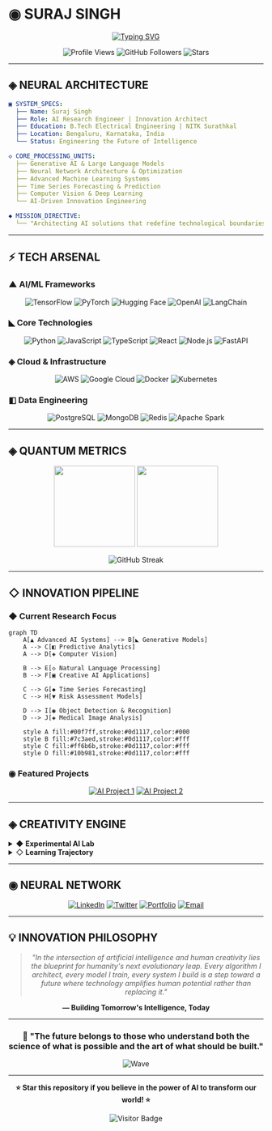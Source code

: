 # ◉ SURAJ SINGH

<div align="center">
  
[![Typing SVG](https://readme-typing-svg.demolab.com?font=JetBrains+Mono&weight=700&size=32&duration=2000&pause=800&color=00F7FF&background=0D111700&center=true&vCenter=true&multiline=true&repeat=true&width=900&height=150&lines=▲+AI+RESEARCH+ENGINEER;◆+INNOVATION+ARCHITECT;▼+FUTURE+TECH+PIONEER;◈+BUILDING+TOMORROW'S+AI)](https://git.io.typing-svg)

</div>

<div align="center">

![Profile Views](https://komarev.com/ghpvc/?username=surajsk2003&color=00f7ff&style=for-the-badge&label=NEURAL+CONNECTIONS)
![GitHub Followers](https://img.shields.io/github/followers/surajsk2003?color=7c3aed&style=for-the-badge&label=QUANTUM+NETWORK)
![Stars](https://img.shields.io/github/stars/surajsk2003?color=ff6b6b&style=for-the-badge&label=STELLAR+PROJECTS)

</div>

---

## ◈ **NEURAL ARCHITECTURE**

```yaml
▣ SYSTEM_SPECS:
  ├── Name: Suraj Singh
  ├── Role: AI Research Engineer | Innovation Architect  
  ├── Education: B.Tech Electrical Engineering | NITK Surathkal
  ├── Location: Bengaluru, Karnataka, India
  └── Status: Engineering the Future of Intelligence

◇ CORE_PROCESSING_UNITS:
  ├── Generative AI & Large Language Models
  ├── Neural Network Architecture & Optimization
  ├── Advanced Machine Learning Systems
  ├── Time Series Forecasting & Prediction
  ├── Computer Vision & Deep Learning
  └── AI-Driven Innovation Engineering

◆ MISSION_DIRECTIVE:
  └── "Architecting AI solutions that redefine technological boundaries"
```

---

## ⚡ **TECH ARSENAL**

### ▲ **AI/ML Frameworks**
<div align="center">

![TensorFlow](https://img.shields.io/badge/TensorFlow-FF6F00?style=for-the-badge&logo=tensorflow&logoColor=white)
![PyTorch](https://img.shields.io/badge/PyTorch-EE4C2C?style=for-the-badge&logo=pytorch&logoColor=white)
![Hugging Face](https://img.shields.io/badge/%F0%9F%A4%97%20Hugging%20Face-FFD21E?style=for-the-badge&logoColor=black)
![OpenAI](https://img.shields.io/badge/OpenAI-412991?style=for-the-badge&logo=openai&logoColor=white)
![LangChain](https://img.shields.io/badge/LangChain-1C3C3C?style=for-the-badge&logo=langchain&logoColor=white)

</div>

### ◣ **Core Technologies**
<div align="center">

![Python](https://img.shields.io/badge/Python-3776AB?style=for-the-badge&logo=python&logoColor=white)
![JavaScript](https://img.shields.io/badge/JavaScript-F7DF1E?style=for-the-badge&logo=javascript&logoColor=black)
![TypeScript](https://img.shields.io/badge/TypeScript-3178C6?style=for-the-badge&logo=typescript&logoColor=white)
![React](https://img.shields.io/badge/React-61DAFB?style=for-the-badge&logo=react&logoColor=black)
![Node.js](https://img.shields.io/badge/Node.js-339933?style=for-the-badge&logo=node.js&logoColor=white)
![FastAPI](https://img.shields.io/badge/FastAPI-009688?style=for-the-badge&logo=fastapi&logoColor=white)

</div>

### ◈ **Cloud & Infrastructure**
<div align="center">

![AWS](https://img.shields.io/badge/AWS-232F3E?style=for-the-badge&logo=amazon-aws&logoColor=white)
![Google Cloud](https://img.shields.io/badge/Google%20Cloud-4285F4?style=for-the-badge&logo=google-cloud&logoColor=white)
![Docker](https://img.shields.io/badge/Docker-2496ED?style=for-the-badge&logo=docker&logoColor=white)
![Kubernetes](https://img.shields.io/badge/Kubernetes-326CE5?style=for-the-badge&logo=kubernetes&logoColor=white)

</div>

### ◧ **Data Engineering**
<div align="center">

![PostgreSQL](https://img.shields.io/badge/PostgreSQL-336791?style=for-the-badge&logo=postgresql&logoColor=white)
![MongoDB](https://img.shields.io/badge/MongoDB-47A248?style=for-the-badge&logo=mongodb&logoColor=white)
![Redis](https://img.shields.io/badge/Redis-DC382D?style=for-the-badge&logo=redis&logoColor=white)
![Apache Spark](https://img.shields.io/badge/Apache%20Spark-E25A1C?style=for-the-badge&logo=apache-spark&logoColor=white)

</div>

---

## ◈ **QUANTUM METRICS**

<div align="center">
  
<img height="160em" src="https://github-readme-stats.vercel.app/api?username=surajsk2003&show_icons=true&theme=tokyonight&include_all_commits=true&count_private=true&border_radius=15&bg_color=0D1117&title_color=00f7ff&icon_color=7c3aed&text_color=ffffff&border_color=30363d"/>

<img height="160em" src="https://github-readme-stats.vercel.app/api/top-langs/?username=surajsk2003&layout=compact&theme=tokyonight&border_radius=15&bg_color=0D1117&title_color=00f7ff&text_color=ffffff&border_color=30363d"/>

</div>

<div align="center">

![GitHub Streak](https://github-readme-streak-stats.herokuapp.com/?user=surajsk2003&theme=tokyonight&border_radius=15&background=0D1117&stroke=30363d&ring=00f7ff&fire=ff6b6b&currStreakLabel=00f7ff)

</div>

---

## ◇ **INNOVATION PIPELINE**

### ◆ **Current Research Focus**
```mermaid
graph TD
    A[▲ Advanced AI Systems] --> B[◣ Generative Models]
    A --> C[◧ Predictive Analytics]
    A --> D[◈ Computer Vision]
    
    B --> E[◇ Natural Language Processing]
    B --> F[▣ Creative AI Applications]
    
    C --> G[◆ Time Series Forecasting]
    C --> H[▼ Risk Assessment Models]
    
    D --> I[◉ Object Detection & Recognition]
    D --> J[◈ Medical Image Analysis]
    
    style A fill:#00f7ff,stroke:#0d1117,color:#000
    style B fill:#7c3aed,stroke:#0d1117,color:#fff
    style C fill:#ff6b6b,stroke:#0d1117,color:#fff
    style D fill:#10b981,stroke:#0d1117,color:#fff
```

### ◉ **Featured Projects**
<div align="center">

[![AI Project 1](https://github-readme-stats.vercel.app/api/pin/?username=surajsk2003&repo=repo-name&theme=tokyonight&border_radius=15&bg_color=0D1117&title_color=00f7ff&text_color=ffffff&border_color=30363d)](https://github.com/surajsk2003/repo-name)
[![AI Project 2](https://github-readme-stats.vercel.app/api/pin/?username=surajsk2003&repo=repo-name&theme=tokyonight&border_radius=15&bg_color=0D1117&title_color=00f7ff&text_color=ffffff&border_color=30363d)](https://github.com/surajsk2003/repo-name)

</div>

---

## ◈ **CREATIVITY ENGINE**

<details>
<summary>◆ <b>Experimental AI Lab</b></summary>

```python
class AIInnovator:
    def __init__(self):
        self.expertise = [
            "▲ Neural Architecture Design",
            "◇ Predictive Model Engineering", 
            "◈ Computer Vision Systems",
            "◧ Data Science & Analytics",
            "◉ MLOps & Model Deployment"
        ]
        
    def build_future(self):
        while True:
            innovation = self.research() + self.experiment() + self.implement()
            if innovation.transforms_industry():
                return innovation.deploy_to_world()
    
    def current_focus(self):
        return {
            "generative_ai": "Building next-gen language models",
            "computer_vision": "Advancing medical imaging AI",
            "time_series": "Revolutionary forecasting algorithms",
            "optimization": "Neural architecture search automation"
        }

# Initialize the innovation engine
ai_architect = AIInnovator()
future = ai_architect.build_future()
```

</details>

<details>
<summary>◇ <b>Learning Trajectory</b></summary>

```yaml
2024-2025: ▲ AI Research & Innovation
  ├── ◈ Advanced Neural Networks
  ├── ◇ Large Language Models  
  ├── ◧ Generative AI Systems
  └── ◆ Computer Vision Applications

2023-2024: ◣ Full-Stack AI Development
  ├── ▼ Python Ecosystem Mastery
  ├── ◈ Cloud Architecture (AWS/GCP)
  ├── ◉ MLOps & Model Deployment
  └── ◇ Data Engineering Pipelines

2022-2023: ▣ Electrical Engineering Foundation
  ├── ◆ B.Tech from NITK Surathkal
  ├── ◧ Power Systems & Electronics
  ├── ◈ Signal Processing
  └── ▲ Control Systems & Automation
```

</details>

---

## ◉ **NEURAL NETWORK**

<div align="center">

[![LinkedIn](https://img.shields.io/badge/LinkedIn-0077B5?style=for-the-badge&logo=linkedin&logoColor=white)](https://linkedin.com/in/yourprofile)
[![Twitter](https://img.shields.io/badge/Twitter-1DA1F2?style=for-the-badge&logo=twitter&logoColor=white)](https://twitter.com/yourhandle)
[![Portfolio](https://img.shields.io/badge/Portfolio-FF5722?style=for-the-badge&logo=web&logoColor=white)](https://yourportfolio.com)
[![Email](https://img.shields.io/badge/Email-D14836?style=for-the-badge&logo=gmail&logoColor=white)](mailto:your.email@example.com)

</div>

---

## 💡 **INNOVATION PHILOSOPHY**

<div align="center">

> *"In the intersection of artificial intelligence and human creativity lies the blueprint for humanity's next evolutionary leap. Every algorithm I architect, every model I train, every system I build is a step toward a future where technology amplifies human potential rather than replacing it."*

**— Building Tomorrow's Intelligence, Today**

</div>

---

<div align="center">
  
### 🌟 **"The future belongs to those who understand both the science of what is possible and the art of what should be built."**

![Wave](https://capsule-render.vercel.app/api?type=waving&color=0:3b82f6,50:8b5cf6,100:ec4899&height=120&section=footer&animation=fadeIn)

</div>

---

<div align="center">

**⭐ Star this repository if you believe in the power of AI to transform our world! ⭐**

![Visitor Badge](https://visitor-badge.laobi.icu/badge?page_id=surajsk2003.surajsk2003&left_color=00f7ff&right_color=7c3aed&left_text=Future%20Builders)

</div>

